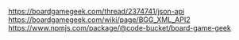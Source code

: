 
https://boardgamegeek.com/thread/2374741/json-api
https://boardgamegeek.com/wiki/page/BGG_XML_API2
https://www.npmjs.com/package/@code-bucket/board-game-geek
